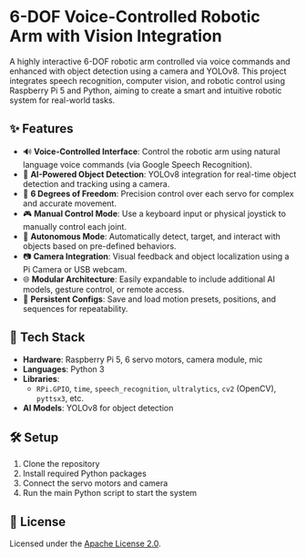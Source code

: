 # 6-DOF Voice-Controlled Robotic Arm with Vision Integration

A highly interactive 6-DOF robotic arm controlled via voice commands and enhanced with object detection using a camera and YOLOv8. This project integrates speech recognition, computer vision, and robotic control using Raspberry Pi 5 and Python, aiming to create a smart and intuitive robotic system for real-world tasks.

## ✨ Features

- 🔊 **Voice-Controlled Interface**: Control the robotic arm using natural language voice commands (via Google Speech Recognition).
- 🧠 **AI-Powered Object Detection**: YOLOv8 integration for real-time object detection and tracking using a camera.
- 🦾 **6 Degrees of Freedom**: Precision control over each servo for complex and accurate movement.
- 🎮 **Manual Control Mode**: Use a keyboard input or physical joystick to manually control each joint.
- 🔁 **Autonomous Mode**: Automatically detect, target, and interact with objects based on pre-defined behaviors.
- 📷 **Camera Integration**: Visual feedback and object localization using a Pi Camera or USB webcam.
- 🌐 **Modular Architecture**: Easily expandable to include additional AI models, gesture control, or remote access.
- 💾 **Persistent Configs**: Save and load motion presets, positions, and sequences for repeatability.

## 🧰 Tech Stack

- **Hardware**: Raspberry Pi 5, 6 servo motors, camera module, mic
- **Languages**: Python 3
- **Libraries**:
  - `RPi.GPIO`, `time`, `speech_recognition`, `ultralytics`, `cv2` (OpenCV), `pyttsx3`, etc.
- **AI Models**: YOLOv8 for object detection

## 🛠️ Setup

1. Clone the repository
2. Install required Python packages
3. Connect the servo motors and camera
4. Run the main Python script to start the system

## 📜 License

Licensed under the [Apache License 2.0](LICENSE).
